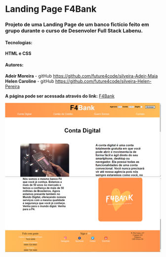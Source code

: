 
# __Landing Page F4Bank__

### **Projeto de uma Landing Page de um banco fictício feito em grupo durante o curso de Desenvoler Full Stack Labenu.**

#### Tecnologias:<br>
__HTML e CSS__

#### Autores: <br>
**Adeir Moreira** - gitHub https://github.com/future4code/silveira-Adeir-Maia <br>
**Helen Caroline** - gitHub https://github.com/future4code/silveira-Helen-Pereira

**A página pode ser acessada através do link:**
[F4Bank](https://labenu-landigpage5.surge.sh/)

<p align="center">
    <img src="./Projeto Landing Page/img/f41.png">
    <img src="./Projeto Landing Page/img/f42.png">
</p>



